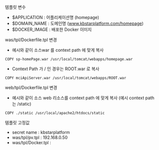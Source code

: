 
템플릿 변수
- $APPLICATION : 어플리케이션명 (homepage)
- $DOMAIN_NAME : 도메인명 (www.kbstarplatform.com/homepage)
- $DOCKER_IMAGE : 배포한 Docker 이미지 

was/tpl/Dockerfile.tpl 변경
- 예시와 같이 소스war 를 context path 에 맞게 복사
```
COPY sp-homePage.war /usr/local/tomcat/webapps/homepage.war
```
- Context Path 가 / 인 경우는 ROOT.war 로 복사
```
COPY mciApiServer.war /usr/local/tomcat/webapps/ROOT.war   
```

web/tpl/Dockerfile.tpl 변경
- 예시와 같이 소스 web 리소스를 context path 에 맞게 복사 (예시 context path 는 /static)
```
COPY ./static /usr/local/apache2/htdocs/static
```

템플릿 고정값 
- secret name : kbstarplatform 
- was/tpl/pv.tpl : 192.168.0.50
- was/tpl/Docker.tpl : 
